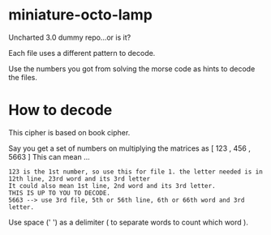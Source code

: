 # miniature-octo-lamp
Uncharted 3.0 dummy repo...or is it?


Each file uses a different pattern to decode.

Use the numbers you got from solving the morse code as hints to decode the files.

# How to decode

This cipher is based on book cipher.

Say you get a set of numbers on multiplying the matrices as [ 123 , 456 , 5663 ]
This can mean ...

    123 is the 1st number, so use this for file 1. the letter needed is in 12th line, 23rd word and its 3rd letter
    It could also mean 1st line, 2nd word and its 3rd letter. 
    THIS IS UP TO YOU TO DECODE.
    5663 --> use 3rd file, 5th or 56th line, 6th or 66th word and 3rd letter.

Use space (' ') as a delimiter ( to separate words to count which word ).
